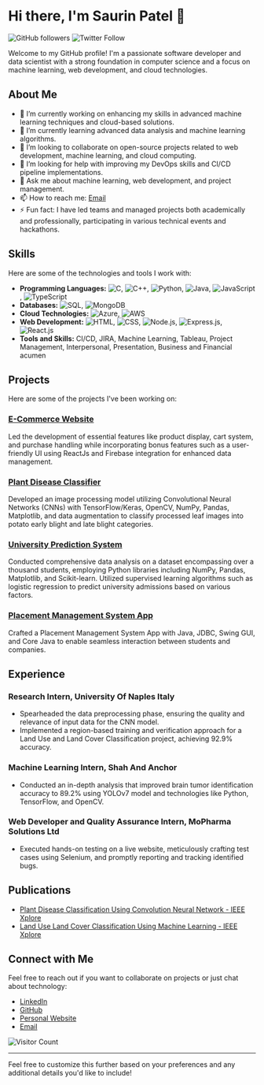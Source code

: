 
# Hi there, I'm Saurin Patel 👋

![GitHub followers](https://img.shields.io/github/followers/saurin16?label=Follow&style=social)
![Twitter Follow](https://img.shields.io/twitter/follow/Saurin68943842?label=Follow&style=social)

Welcome to my GitHub profile! I'm a passionate software developer and data scientist with a strong foundation in computer science and a focus on machine learning, web development, and cloud technologies.

## About Me

- 🔭 I’m currently working on enhancing my skills in advanced machine learning techniques and cloud-based solutions.
- 🌱 I’m currently learning advanced data analysis and machine learning algorithms.
- 👯 I’m looking to collaborate on open-source projects related to web development, machine learning, and cloud computing.
- 🤔 I’m looking for help with improving my DevOps skills and CI/CD pipeline implementations.
- 💬 Ask me about machine learning, web development, and project management.
- 📫 How to reach me: [Email](mailto:spatel213@hawk.iit.edu)
- ⚡ Fun fact: I have led teams and managed projects both academically and professionally, participating in various technical events and hackathons.

## Skills

Here are some of the technologies and tools I work with:

- **Programming Languages:** ![C](https://img.shields.io/badge/-C-A8B9CC?style=flat&logo=c&logoColor=white), ![C++](https://img.shields.io/badge/-C++-00599C?style=flat&logo=c%2B%2B&logoColor=white), ![Python](https://img.shields.io/badge/-Python-3776AB?style=flat&logo=python&logoColor=white), ![Java](https://img.shields.io/badge/-Java-007396?style=flat&logo=java&logoColor=white), ![JavaScript](https://img.shields.io/badge/-JavaScript-F7DF1E?style=flat&logo=javascript&logoColor=white), ![TypeScript](https://img.shields.io/badge/-TypeScript-3178C6?style=flat&logo=typescript&logoColor=white)
- **Databases:** ![SQL](https://img.shields.io/badge/-SQL-4479A1?style=flat&logo=sql&logoColor=white), ![MongoDB](https://img.shields.io/badge/-MongoDB-47A248?style=flat&logo=mongodb&logoColor=white)
- **Cloud Technologies:** ![Azure](https://img.shields.io/badge/-Azure-0078D4?style=flat&logo=microsoft-azure&logoColor=white), ![AWS](https://img.shields.io/badge/-AWS-232F3E?style=flat&logo=amazon-aws&logoColor=white)
- **Web Development:** ![HTML](https://img.shields.io/badge/-HTML-E34F26?style=flat&logo=html5&logoColor=white), ![CSS](https://img.shields.io/badge/-CSS-1572B6?style=flat&logo=css3&logoColor=white), ![Node.js](https://img.shields.io/badge/-Node.js-339933?style=flat&logo=node.js&logoColor=white), ![Express.js](https://img.shields.io/badge/-Express.js-000000?style=flat&logo=express&logoColor=white), ![React.js](https://img.shields.io/badge/-React.js-61DAFB?style=flat&logo=react&logoColor=white)
- **Tools and Skills:** CI/CD, JIRA, Machine Learning, Tableau, Project Management, Interpersonal, Presentation, Business and Financial acumen

## Projects

Here are some of the projects I've been working on:

### [E-Commerce Website](https://ecommerce-endto-end-react-firebase.vercel.app/login)
Led the development of essential features like product display, cart system, and purchase handling while incorporating bonus features such as a user-friendly UI using ReactJs and Firebase integration for enhanced data management.

### [Plant Disease Classifier](https://github.com/saurin16/Plantdiseaseclassifier/tree/main/Output%20images)
Developed an image processing model utilizing Convolutional Neural Networks (CNNs) with TensorFlow/Keras, OpenCV, NumPy, Pandas, Matplotlib, and data augmentation to classify processed leaf images into potato early blight and late blight categories.

### [University Prediction System](https://github.com/saurin16/UniversityPredictionSystem)
Conducted comprehensive data analysis on a dataset encompassing over a thousand students, employing Python libraries including NumPy, Pandas, Matplotlib, and Scikit-learn. Utilized supervised learning algorithms such as logistic regression to predict university admissions based on various factors.

### [Placement Management System App](https://github.com/saurin16/Placement_Management_system)
Crafted a Placement Management System App with Java, JDBC, Swing GUI, and Core Java to enable seamless interaction between students and companies.

## Experience

### Research Intern, University Of Naples Italy
- Spearheaded the data preprocessing phase, ensuring the quality and relevance of input data for the CNN model.
- Implemented a region-based training and verification approach for a Land Use and Land Cover Classification project, achieving 92.9% accuracy.

### Machine Learning Intern, Shah And Anchor
- Conducted an in-depth analysis that improved brain tumor identification accuracy to 89.2% using YOLOv7 model and technologies like Python, TensorFlow, and OpenCV.

### Web Developer and Quality Assurance Intern, MoPharma Solutions Ltd
- Executed hands-on testing on a live website, meticulously crafting test cases using Selenium, and promptly reporting and tracking identified bugs.

## Publications

- [Plant Disease Classification Using Convolution Neural Network - IEEE Xplore](https://ieeexplore.ieee.org/document/10029176)
- [Land Use Land Cover Classification Using Machine Learning - IEEE Xplore](https://ieeexplore.ieee.org/document/10029176)

## Connect with Me

Feel free to reach out if you want to collaborate on projects or just chat about technology:

- [LinkedIn](https://www.linkedin.com/in/saurin-patel-564a871aa/)
- [GitHub](https://github.com/saurin16)
- [Personal Website](https://saurin16.github.io/saurinpatel.github.io/)
- [Email](mailto:spatel213@hawk.iit.edu)

![Visitor Count](https://visitor-badge.glitch.me/badge?page_id=saurin16.saurin16)

---

Feel free to customize this further based on your preferences and any additional details you'd like to include!
